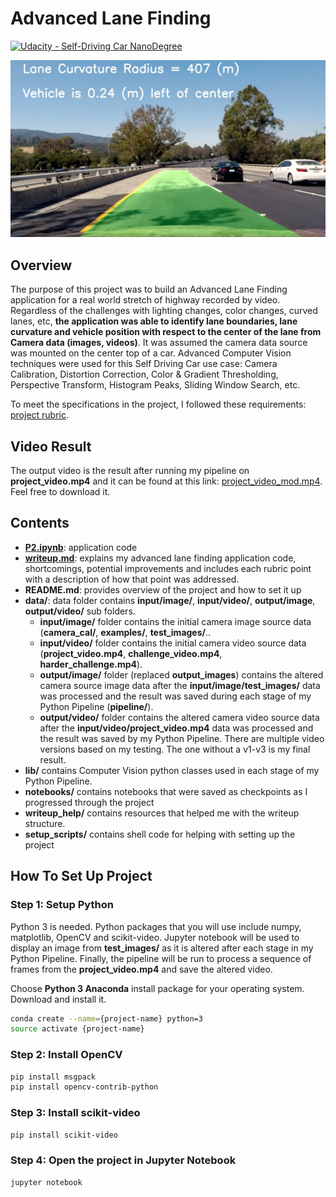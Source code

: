 # Advanced Lane Finding

[![Udacity - Self-Driving Car NanoDegree](https://s3.amazonaws.com/udacity-sdc/github/shield-carnd.svg)](http://www.udacity.com/drive)

![Lanes Image](./data/output/image/pipeline/lane_perception/vehicle_position/test4.jpg)

## Overview

The purpose of this project was to build an Advanced Lane Finding application for a real world stretch of highway recorded by video. Regardless of the challenges with lighting changes, color changes, curved lanes, etc, **the application was able to identify lane boundaries, lane curvature and vehicle position with respect to the center of the lane from Camera data (images, videos)**. It was assumed the camera data source was mounted on the center top of a car. Advanced Computer Vision techniques were used for this Self Driving Car use case: Camera Calibration, Distortion Correction, Color & Gradient Thresholding, Perspective Transform, Histogram Peaks, Sliding Window Search, etc.

To meet the specifications in the project, I followed these requirements: [project rubric](https://review.udacity.com/#!/rubrics/1966/view).

## Video Result

The output video is the result after running my pipeline on **project_video.mp4** and it can be found at this link: [project_video_mod.mp4](./data/output/video/project_video_mod.mp4). Feel free to download it.

## Contents

- **[P2.ipynb](./P2.ipynb)**: application code
- **[writeup.md](./writeup.md)**: explains my advanced lane finding application code, shortcomings, potential improvements and includes each rubric point with a description of how that point was addressed.
- **README.md**: provides overview of the project and how to set it up
- **data/**: data folder contains **input/image/**, **input/video/**, **output/image**, **output/video/** sub folders.
	- **input/image/** folder contains the initial camera image source data (**camera_cal/**, **examples/**, **test_images/**..
	- **input/video/** folder contains the initial camera video source data (**project_video.mp4**, **challenge_video.mp4**, **harder_challenge.mp4**).
	- **output/image/** folder (replaced **output_images**) contains the altered camera source image data after the **input/image/test_images/** data was processed and the result was saved during each stage of my Python Pipeline (**pipeline/**).
	- **output/video/** folder contains the altered camera video source data after the **input/video/project_video.mp4** data was processed and the result was saved by my Python Pipeline. There are multiple video versions based on my testing. The one without a v1-v3 is my final result.
- **lib/** contains Computer Vision python classes used in each stage of my Python Pipeline.
- **notebooks/** contains notebooks that were saved as checkpoints as I progressed through the project
- **writeup_help/** contains resources that helped me with the writeup structure.
- **setup_scripts/** contains shell code for helping with setting up the project

## How To Set Up Project

### Step 1: Setup Python

Python 3 is needed. Python packages that you will use include numpy, matplotlib, OpenCV and scikit-video. Jupyter notebook will be used to display an image from **test_images/** as it is altered after each stage in my Python Pipeline. Finally, the pipeline will be run to process a sequence of frames from the **project_video.mp4** and save the altered video.

Choose **Python 3 Anaconda** install package for your operating system. Download and install it.

~~~bash
conda create --name={project-name} python=3
source activate {project-name}
~~~

### Step 2: Install OpenCV

~~~bash
pip install msgpack
pip install opencv-contrib-python
~~~

### Step 3: Install scikit-video

~~~bash
pip install scikit-video
~~~

### Step 4: Open the project in Jupyter Notebook

~~~bash
jupyter notebook
~~~
 
